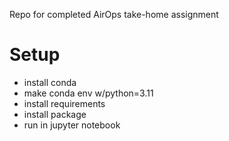 Repo for completed AirOps take-home assignment

# Setup
* install conda
* make conda env w/python=3.11
* install requirements
* install package
* run in jupyter notebook

